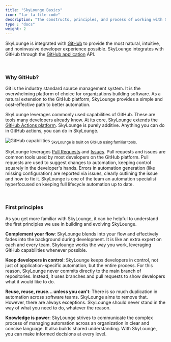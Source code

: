 ```yaml
---
title: "SkyLounge Basics"
icon: "far fa-file-code"
description: "The constructs, principles, and process of working with SkyLounge."
type : "docs"
weight: 2
---
```


SkyLounge is integrated with [GitHub](https://github.com) to provide the most natural, intuitive, and noninvasive developer experience possible. SkyLounge integrates with GitHub through the [GitHub application](https://docs.github.com/en/apps) API. 

<br />

### Why GitHub?
Git is the industry standard source management system. It is the overwhelming platform of choice for organizations building software. As a natural extension to the GitHub platform, SkyLounge provides a simple and cost-effective path to better automation. 

SkyLounge leverages commonly used capabilities of GitHub. These are tools many developers already know. At its core, SkyLounge extends the [GitHub Actions platform](https://docs.github.com/en/actions). SkyLounge is purely additive. Anything you can do in GitHub actions, you can do in SkyLounge.

![GitHub capabilities](/images/github-capabilities.png "github capabilities")
<sub>SkyLounge is built on GitHub using familiar tools.</sub>

SkyLounge leverages [Pull Requests](https://docs.github.com/en/pull-requests) and [Issues](https://docs.github.com/en/issues). Pull requests and issues are common tools used by most developers on the GitHub platform. Pull requests are used to suggest changes to automation, keeping control squarely in the developer's hands. Errors in automation generation (like missing configuration) are reported via issues, clearly outlining the issue and how to fix it. SkyLounge is one of the team an automation specialist hyperfocused on keeping full lifecycle automation up to date.

<br />

### First principles

As you get more familiar with SkyLounge, it can be helpful to understand the first principles we use in building and evolving SkyLounge.

**Complement your flow**: SkyLounge blends into your flow and effectively fades into the background during development. It is like an extra expert on each and every team. Skylounge works the way you work, leveraging GitHub capabilities whenever possible.

**Keep developers in control**: SkyLounge keeps developers in control, not just of application-specific automation, but the entire process. For this reason, SkyLounge never commits directly to the main branch of repositories. Instead, it uses branches and pull requests to show developers what it would like to do. 

**Reuse, reuse, reuse... unless you can't**: There is so much duplication in automation across software teams. SkyLounge aims to remove that. However, there are always exceptions. SkyLounge should never stand in the way of what you need to do, whatever the reason.

**Knowledge is power**: SkyLounge strives to communicate the complex process of managing automation across an organization in clear and concise language. It also builds shared understanding. With SkyLounge, you can make informed decisions at every level. 